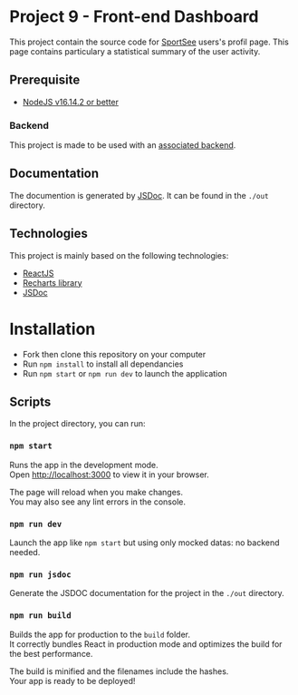 # Project 9 - Front-end Dashboard

This project contain the source code for [SportSee](https://openclassrooms.com/fr/paths/516/projects/812/assignment) users's profil page. This page contains particulary a statistical summary of the user activity.

## Prerequisite

- [NodeJS v16.14.2 or better](https://nodejs.org/en/)

### Backend

This project is made to be used with an [associated backend](https://github.com/WandoCode/P9-front-end-dashboard).

## Documentation

The documention is generated by [JSDoc](https://jsdoc.app/). It can be found in the `./out` directory.

## Technologies

This project is mainly based on the following technologies:

- [ReactJS](https://reactjs.org/)
- [Recharts library](https://recharts.org/en-US/)
- [JSDoc](https://jsdoc.app/)

# Installation

- Fork then clone this repository on your computer
- Run `npm install` to install all dependancies
- Run `npm start` or `npm run dev` to launch the application

## Scripts

In the project directory, you can run:

### `npm start`

Runs the app in the development mode.\
Open [http://localhost:3000](http://localhost:3000) to view it in your browser.

The page will reload when you make changes.\
You may also see any lint errors in the console.

### `npm run dev`

Launch the app like `npm start` but using only mocked datas: no backend needed.

### `npm run jsdoc`

Generate the JSDOC documentation for the project in the `./out` directory.

### `npm run build`

Builds the app for production to the `build` folder.\
It correctly bundles React in production mode and optimizes the build for the best performance.

The build is minified and the filenames include the hashes.\
Your app is ready to be deployed!
